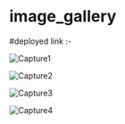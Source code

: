 # image_gallery

#deployed link :-

![Capture1](https://github.com/khelsai01/image_gallery/assets/119441119/25c52de5-98c0-4481-9f25-1d806319d993)

![Capture2](https://github.com/khelsai01/image_gallery/assets/119441119/183d9107-8cca-44d7-9460-170bc66ef7dc)

![Capture3](https://github.com/khelsai01/image_gallery/assets/119441119/52f29a72-ed6f-4be5-9615-0ca5c91da7c0)

![Capture4](https://github.com/khelsai01/image_gallery/assets/119441119/b7e2000f-4beb-4eb5-a998-d365b4848ca0)

